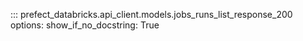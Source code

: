 ::: prefect_databricks.api_client.models.jobs_runs_list_response_200
    options:
      show_if_no_docstring: True